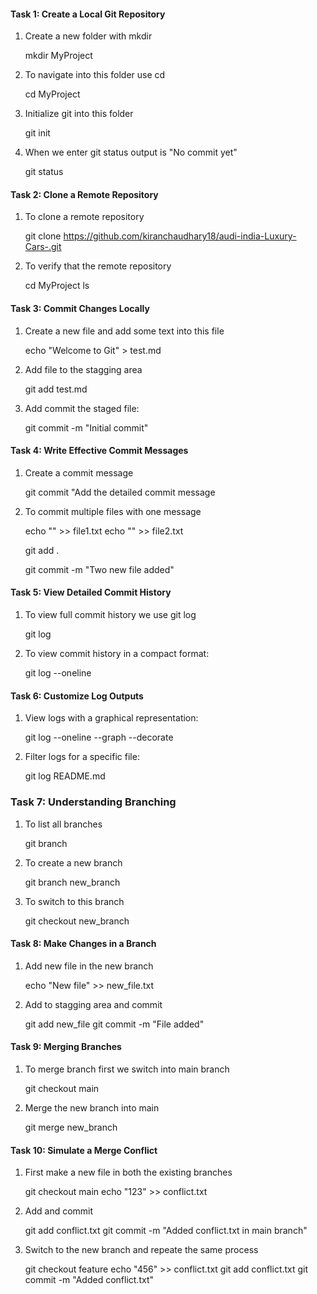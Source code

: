 #### Task 1: Create a Local Git Repository

1. Create a new folder with mkdir

    mkdir MyProject

2. To navigate into this folder use cd

   cd MyProject

3. Initialize git into this folder

    git init 

4. When we enter git status output is "No commit yet"

    git status


#### Task 2: Clone a Remote Repository

1. To clone a remote repository

    git clone https://github.com/kiranchaudhary18/audi-india-Luxury-Cars-.git

2. To verify that the remote repository

    cd MyProject
    ls


#### Task 3: Commit Changes Locally

1. Create a new file and add some text into this file

    echo "Welcome to Git" > test.md

2. Add file to the stagging area 

    git add test.md

3. Add commit the staged file:  

    git commit -m "Initial commit"


#### Task 4: Write Effective Commit Messages

1. Create a commit message

    git commit "Add the detailed commit message

2. To commit multiple files with one message

    echo "" >> file1.txt 
    echo "" >> file2.txt

    git add .

    git commit -m "Two new file added"



#### Task 5: View Detailed Commit History

1. To view full commit history we use git log  

   git log

2. To view commit history in a compact format:  

   git log --oneline


#### Task 6: Customize Log Outputs

1. View logs with a graphical representation:  

   git log --oneline --graph --decorate

2. Filter logs for a specific file:  

   git log README.md
 

### Task 7: Understanding Branching 

1. To list all branches

    git branch

2. To create a new branch

    git branch new_branch

3. To switch to this branch

    git checkout new_branch

#### Task 8: Make Changes in a Branch

1. Add new file in the new branch

    echo "New file" >> new_file.txt

2. Add to stagging area and commit 

    git add new_file
    git commit -m "File added"


#### Task 9: Merging Branches

1. To merge branch first we switch into main branch

    git checkout main

2. Merge the new branch into main

    git merge new_branch


#### Task 10: Simulate a Merge Conflict

1. First make a new file in both the existing branches

    git checkout main
    echo "123" >> conflict.txt

2. Add and commit

    git add conflict.txt
    git commit -m "Added conflict.txt in main branch"

3. Switch to the new branch and repeate the same process

    git checkout feature
    echo "456" >> conflict.txt
    git add conflict.txt
    git commit -m "Added conflict.txt"

